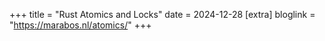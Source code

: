 +++
title = "Rust Atomics and Locks"
date = 2024-12-28
[extra]
bloglink = "https://marabos.nl/atomics/"
+++
